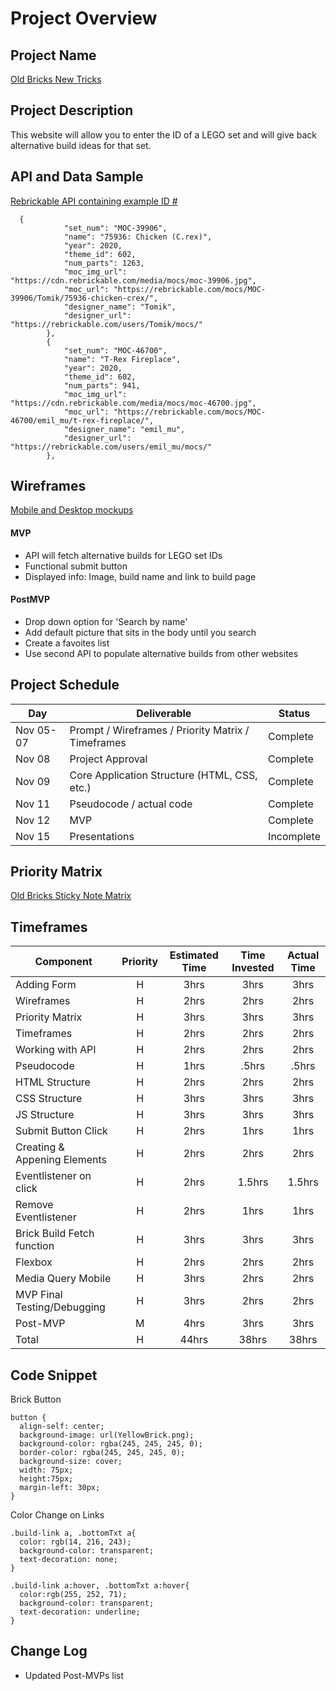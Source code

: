# Project Overview

## Project Name

[Old Bricks New Tricks](https://kalechip24.github.io/Old-Bricks-New-Tricks/)

## Project Description

This website will allow you to enter the ID of a LEGO set and will give back alternative build ideas for that set. 

## API and Data Sample
[Rebrickable API containing example ID #](https://rebrickable.com/api/v3/lego/sets/75936-1/alternates/?key=430949585e7e48d558a057f45e6f437f)

```
  {
            "set_num": "MOC-39906",
            "name": "75936: Chicken (C.rex)",
            "year": 2020,
            "theme_id": 602,
            "num_parts": 1263,
            "moc_img_url": "https://cdn.rebrickable.com/media/mocs/moc-39906.jpg",
            "moc_url": "https://rebrickable.com/mocs/MOC-39906/Tomik/75936-chicken-crex/",
            "designer_name": "Tomik",
            "designer_url": "https://rebrickable.com/users/Tomik/mocs/"
        },
        {
            "set_num": "MOC-46700",
            "name": "T-Rex Fireplace",
            "year": 2020,
            "theme_id": 602,
            "num_parts": 941,
            "moc_img_url": "https://cdn.rebrickable.com/media/mocs/moc-46700.jpg",
            "moc_url": "https://rebrickable.com/mocs/MOC-46700/emil_mu/t-rex-fireplace/",
            "designer_name": "emil_mu",
            "designer_url": "https://rebrickable.com/users/emil_mu/mocs/"
        },
```

## Wireframes

[Mobile and Desktop mockups](https://i.ibb.co/LStv9GB/Old-Bricks-Wireframe.png)

#### MVP 

- API will fetch alternative builds for LEGO set IDs
- Functional submit button
- Displayed info: Image, build name and link to build page


#### PostMVP  

- Drop down option for 'Search by name'
- Add default picture that sits in the body until you search
- Create a favoites list
- Use second API to populate alternative builds from other websites

## Project Schedule


|  Day | Deliverable | Status
|---|---| ---|
|Nov 05-07| Prompt / Wireframes / Priority Matrix / Timeframes | Complete
|Nov 08| Project Approval | Complete
|Nov 09| Core Application Structure (HTML, CSS, etc.) | Complete
|Nov 11| Pseudocode / actual code | Complete
|Nov 12| MVP | Complete
|Nov 15| Presentations | Incomplete

## Priority Matrix

[Old Bricks Sticky Note Matrix](https://i.ibb.co/rMy5XtG/Old-Bricks-Priority-Matrix.png)

## Timeframes

| Component | Priority | Estimated Time | Time Invested | Actual Time |
| --- | :---: |  :---: | :---: | :---: |
| Adding Form | H | 3hrs| 3hrs | 3hrs |
| Wireframes | H | 2hrs| 2hrs | 2hrs |
| Priority Matrix | H | 3hrs| 3hrs | 3hrs |
| Timeframes | H | 2hrs| 2hrs | 2hrs |
| Working with API | H | 2hrs| 2hrs | 2hrs |
| Pseudocode | H | 1hrs| .5hrs | .5hrs |
| HTML Structure | H | 2hrs| 2hrs | 2hrs |
| CSS Structure | H | 3hrs| 3hrs | 3hrs |
| JS Structure | H | 3hrs| 3hrs | 3hrs |
| Submit Button Click | H | 2hrs| 1hrs | 1hrs |
| Creating & Appening Elements | H | 2hrs| 2hrs | 2hrs |
| Eventlistener on click | H | 2hrs| 1.5hrs | 1.5hrs |
| Remove Eventlistener | H | 2hrs| 1hrs | 1hrs |
| Brick Build Fetch function| H | 3hrs | 3hrs| 3hrs|
| Flexbox | H | 2hrs| 2hrs | 2hrs |
| Media Query Mobile | H | 3hrs| 2hrs | 2hrs |
| MVP Final Testing/Debugging | H | 3hrs| 2hrs | 2hrs |
| Post-MVP | M | 4hrs| 3hrs | 3hrs |
| Total | H | 44hrs| 38hrs |38hrs |

## Code Snippet


Brick Button
```
button {
  align-self: center;
  background-image: url(YellowBrick.png);
  background-color: rgba(245, 245, 245, 0);
  border-color: rgba(245, 245, 245, 0);
  background-size: cover;
  width: 75px;
  height:75px;
  margin-left: 30px;
}
```
Color Change on Links
```
.build-link a, .bottomTxt a{
  color: rgb(14, 216, 243);
  background-color: transparent;
  text-decoration: none;
}

.build-link a:hover, .bottomTxt a:hover{
  color:rgb(255, 252, 71);
  background-color: transparent;
  text-decoration: underline;
}
```


## Change Log
 - Updated Post-MVPs list